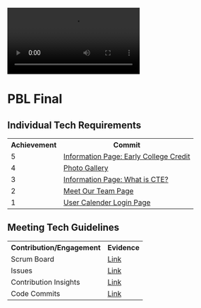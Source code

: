 <br>

<div id="video_wrapper">
  <video autoplay loop>
    <source src="https://drive.google.com/uc?export=view&id=18m1-WZ8y18p8BpGyCfZWXvNKYj7Fr0IX" type="video/mp4">
  </video>
</div>

# PBL Final

## Individual Tech Requirements

<table>
   <tr>
    <th>Achievement</th>
    <th>Commit</th>
   </tr>
      <tr>
    <td>5</td>
      <td><a href="https://github.com/LindaLiu1202/just_here_to_code/commit/440ab62f9c3a4e2052202fa983e60294e27d8fed">Information Page: Early College Credit</a><br></td>
   </tr>
   <tr>
    <td>4</td>
      <td><a href="https://github.com/LindaLiu1202/just_here_to_code/commit/3f73c1b2b4dc0069287154c80f6a7d843d74ecdb">Photo Gallery</a><br></td>
   </tr>
    <tr>
    <td>3</td>
      <td><a href="https://github.com/LindaLiu1202/just_here_to_code/commit/a8c18e827f24f37e8d77204d9dea7bd9d9b3f88e">Information Page: What is CTE?</a><br></td>
   </tr>
   <tr>
    <td>2</td>
    <td><a href="https://github.com/LindaLiu1202/just_here_to_code/commit/f6ab190a0a0ac97afd3ad50999de3689d27b5190">Meet Our Team Page</a><br></td>
   </tr>
  <tr>
    <td>1</td>
    <td><a href="https://github.com/LindaLiu1202/just_here_to_code/commit/f9f35e71605c089bb4767ff1bb3e3b4173f3e92b">User Calender Login Page</a><br></td>   
  </tr>
  </table>
  
  
  ## Meeting Tech Guidelines

<table>
   <tr>
    <th>Contribution/Engagement</th>
    <th>Evidence</th>
   </tr>
   <tr>
    <td>Scrum Board</td>
      <td><a href="https://github.com/LindaLiu1202/just_here_to_code/projects/1">Link</a><br></td>
   </tr>
    <tr>
    <td>Issues</td>
      <td><a href="https://github.com/LindaLiu1202/just_here_to_code/issues?q=is%3Aissue+is%3Aclosed">Link</a><br></td>
   </tr>
   <tr>
    <td>Contribution Insights</td>
    <td><a href="https://github.com/LindaLiu1202/just_here_to_code/graphs/contributors">Link</a><br></td>
   </tr>
  <tr>
    <td>Code Commits</td>
    <td><a href="https://github.com/LindaLiu1202/just_here_to_code/commits?author=LindaLiu1202">Link</a><br></td>   
  </tr>
  </table>
